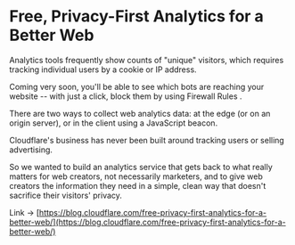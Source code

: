 # Free, Privacy-First Analytics for a Better Web


Analytics tools frequently show counts of "unique" visitors, which requires tracking individual users by a cookie or IP address.

Coming very soon, you'll be able to see which bots are reaching your website -- with just a click, block them by using Firewall Rules .

There are two ways to collect web analytics data: at the edge (or on an origin server), or in the client using a JavaScript beacon.

Cloudflare's business has never been built around tracking users or selling advertising.

So we wanted to build an analytics service that gets back to what really matters for web creators, not necessarily marketers, and to give web creators the information they need in a simple, clean way that doesn't sacrifice their visitors' privacy.

 Link -> [https://blog.cloudflare.com/free-privacy-first-analytics-for-a-better-web/](https://blog.cloudflare.com/free-privacy-first-analytics-for-a-better-web/)

